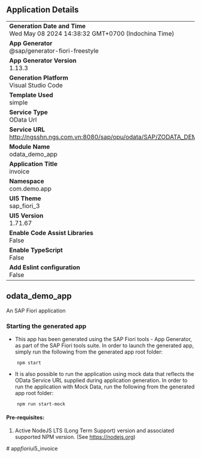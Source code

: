 ## Application Details
|               |
| ------------- |
|**Generation Date and Time**<br>Wed May 08 2024 14:38:32 GMT+0700 (Indochina Time)|
|**App Generator**<br>@sap/generator-fiori-freestyle|
|**App Generator Version**<br>1.13.3|
|**Generation Platform**<br>Visual Studio Code|
|**Template Used**<br>simple|
|**Service Type**<br>OData Url|
|**Service URL**<br>http://ngsshn.ngs.com.vn:8080/sap/opu/odata/SAP/ZODATA_DEMO01_SRV/
|**Module Name**<br>odata_demo_app|
|**Application Title**<br>invoice|
|**Namespace**<br>com.demo.app|
|**UI5 Theme**<br>sap_fiori_3|
|**UI5 Version**<br>1.71.67|
|**Enable Code Assist Libraries**<br>False|
|**Enable TypeScript**<br>False|
|**Add Eslint configuration**<br>False|

## odata_demo_app

An SAP Fiori application

### Starting the generated app

-   This app has been generated using the SAP Fiori tools - App Generator, as part of the SAP Fiori tools suite.  In order to launch the generated app, simply run the following from the generated app root folder:

```
    npm start
```

- It is also possible to run the application using mock data that reflects the OData Service URL supplied during application generation.  In order to run the application with Mock Data, run the following from the generated app root folder:

```
    npm run start-mock
```

#### Pre-requisites:

1. Active NodeJS LTS (Long Term Support) version and associated supported NPM version.  (See https://nodejs.org)


#   a p p _ f i o r i _ u i 5 _ i n v o i c e  
 